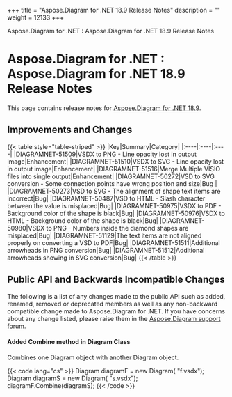 +++
title = "Aspose.Diagram for .NET 18.9 Release Notes" 
description = "" 
weight = 12133 
+++

Aspose.Diagram for .NET : Aspose.Diagram for .NET 18.9 Release Notes  

# Aspose.Diagram for .NET : Aspose.Diagram for .NET 18.9 Release Notes


This page contains release notes for [Aspose.Diagram for .NET 18.9](https://www.nuget.org/packages/Aspose.Diagram/18.9.0).

## Improvements and Changes

{{< table style="table-striped" >}}
|Key|Summary|Category|
|:----|:----|:----|
|DIAGRAMNET-51509|VSDX to PNG - Line opacity lost in output image|Enhancement|
|DIAGRAMNET-51510|VSDX to SVG - Line opacity lost in output image|Enhancement|
|DIAGRAMNET-51516|Merge Multiple VISIO files into single output|Enhancement|
|DIAGRAMNET-50272|VSD to SVG conversion - Some connection points have wrong position and size|Bug |
|DIAGRAMNET-50273|VSD to SVG - The alignment of shape text items are incorrect|Bug|
|DIAGRAMNET-50487|VSD to HTML - Slash character between the value is misplaced|Bug|
|DIAGRAMNET-50975|VSDX to PDF - Background color of the shape is black|Bug|
|DIAGRAMNET-50976|VSDX to HTML - Background color of the shape is black|Bug|
|DIAGRAMNET-50980|VSDX to PNG - Numbers inside the diamond shapes are misplaced|Bug|
|DIAGRAMNET-51129|The text items are not aligned properly on converting a VSD to PDF|Bug|
|DIAGRAMNET-51511|Additional arrowheads in PNG conversion|Bug|
|DIAGRAMNET-51512|Additional arrowheads showing in SVG conversion|Bug|
{{< /table >}}

## Public API and Backwards Incompatible Changes

The following is a list of any changes made to the public API such as added, renamed, removed or deprecated members as well as any non-backward compatible change made to Aspose.Diagram for .NET. If you have concerns about any change listed, please raise them in the [Aspose.Diagram support forum](https://forum.aspose.com/c/diagram).

#### Added Combine method in Diagram Class

Combines one Diagram object with another Diagram object.

{{< code lang="cs" >}}
            Diagram diagramF = new Diagram( "f.vsdx");
            Diagram diagramS = new Diagram( "s.vsdx");
            diagramF.Combine(diagramS);
{{< /code >}}

